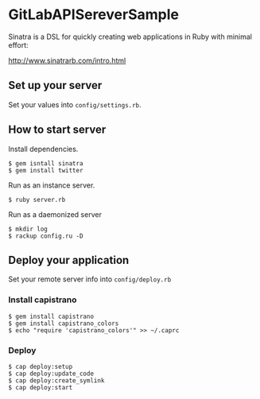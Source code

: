 # GitLabAPISereverSample

Sinatra is a DSL for quickly creating web applications in Ruby with minimal effort:

http://www.sinatrarb.com/intro.html

## Set up your server
Set your values into `config/settings.rb`.

## How to start server

Install dependencies.

```shell
$ gem isntall sinatra
$ gem install twitter
```

Run as an instance server.

```shell
$ ruby server.rb
```

Run as a daemonized server

```shell
$ mkdir log
$ rackup config.ru -D
```

## Deploy your application
Set your remote server info into `config/deploy.rb`

### Install capistrano

```shell
$ gem install capistrano
$ gem install capistrano_colors
$ echo "require 'capistrano_colors'" >> ~/.caprc
```

### Deploy

```shell
$ cap deploy:setup
$ cap deploy:update_code
$ cap deploy:create_symlink
$ cap deploy:start
```
